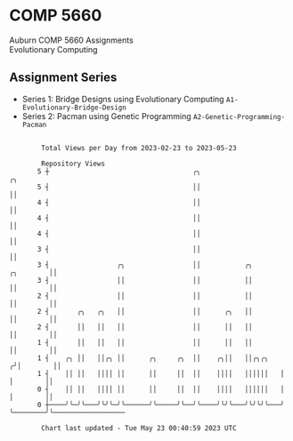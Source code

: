 # COMP 5660
Auburn COMP 5660 Assignments  
Evolutionary Computing

## Assignment Series
- Series 1: Bridge Designs using Evolutionary Computing `A1-Evolutionary-Bridge-Design`
- Series 2: Pacman using Genetic Programming `A2-Genetic-Programming-Pacman`

```

        Total Views per Day from 2023-02-23 to 2023-05-23

        Repository Views
       5 ┼                                    ╭╮                               ╭╮
       5 ┤                                    ││                               ││
       4 ┤                                    ││                               ││
       4 ┤                                    ││                               ││
       4 ┤                                    ││                               ││
       3 ┤                                    ││                               ││
       3 ┤                 ╭╮                 ││           ╭╮        ╭╮        ││
       3 ┤                 ││                 ││           ││        ││        ││
       2 ┤                 ││                 ││           ││        ││        ││
       2 ┤       ╭╮   ╭╮   ││                 ││      ╭╮   ││        ││        ││
       2 ┤       ││   ││   ││                 ││      ││   ││        ││        ││
       1 ┤       ││   ││   ││                 ││      ││   ││        ││        ││
       1 ┤    ╭╮ ││   ││╭╮ ││      ╭╮     ╭╮  ││    ╭╮││   ││╭╮╭╮   ╭╯│        ││
       1 ┤    ││ ││   ││││ ││      ││     ││  ││    ││││   ││││││   │ │        ││
       0 ┤    ││ ││   ││││ ││      ││     ││  ││    ││││   ││││││   │ │        ││
       0 ┼────╯╰─╯╰───╯╰╯╰─╯╰──────╯╰─────╯╰──╯╰────╯╰╯╰───╯╰╯╰╯╰───╯ ╰────────╯╰──────────────────

        Chart last updated - Tue May 23 00:40:59 2023 UTC
        
```

